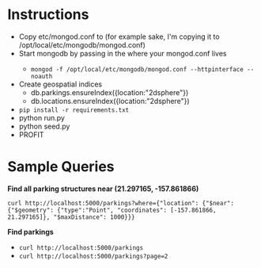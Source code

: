 Instructions
============

  - Copy etc/mongod.conf to <some magical path> (for example sake, I'm copying it to /opt/local/etc/mongodb/mongod.conf)
  - Start mongodb by passing in the <magical path> where your mongod.conf lives
    - `mongod -f /opt/local/etc/mongodb/mongod.conf --httpinterface --noauth`
  - Create geospatial indices
    - db.parkings.ensureIndex({location:"2dsphere"})
    - db.locations.ensureIndex({location:"2dsphere"})
  - `pip install -r requirements.txt`
  - python run.py
  - python seed.py
  - PROFIT

Sample Queries
==============

**Find all parking structures near (21.297165, -157.861866)**

`curl http://localhost:5000/parkings?where={"location": {"$near": {"$geometry": {"type":"Point", "coordinates": [-157.861866, 21.297165]}, "$maxDistance": 1000}}}`

**Find parkings**

  * `curl http://localhost:5000/parkings`
  * `curl http://localhost:5000/parkings?page=2`
